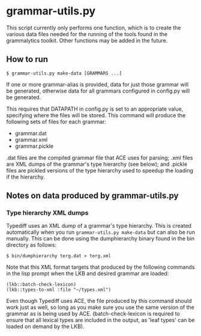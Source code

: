 # grammar-utils.py

This script currently only performs one function, which is to create
the various data files needed for the running of the tools found in
the grammalytics toolkit.  Other functions may be added in the future.


## How to run

    $ grammar-utils.py make-data [GRAMMARS ...]

If one or more grammar-alias is provided, data for just those grammar
will be generated, otherwise data for all grammars configured in
config.py will be generated.

This requires that DATAPATH in config.py is set to an appropriate
value, specifying where the files will be stored. This command will
produce the following sets of files for each grammar:

* grammar.dat
* grammar.xml
* grammar.pickle

.dat files are the compiled grammar file that ACE uses for parsing;
.xml files are XML dumps of the grammar's type hierarchy (see below);
and .pickle files are pickled versions of the type hierarchy used to
speedup the loading if the hierarchy.


## Notes on data produced by grammar-utils.py

### Type hierarchy XML dumps

Typediff uses an XML dump of a grammar's type hierarchy. This is
created automatically when you run `grammar-utils.py make-data`
but can also be run manually. This can be done using the dumphierarchy
binary found in the bin directory as follows:
   
    $ bin/dumphierarchy terg.dat > terg.xml
   
Note that this XML format targets that produced by the following
commands in the lisp prompt when the LKB and desired grammar are
loaded:

    (lkb::batch-check-lexicon)
    (lkb::types-to-xml :file "~/types.xml")

Even though Typediff uses ACE, the file produced by this command
should work just as well, so long as you make sure you use the same
version of the grammar as is being used by ACE. (batch-check-lexicon
is required to ensure that all lexical types are included in the
output, as 'leaf types' can be loaded on demand by the LKB).


